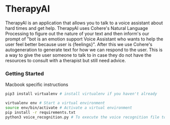 # TherapyAI
TherapyAI is an application that allows you to talk to a voice assistant about hard times and get help. TherapyAI uses Cohere's Natural Language Processing to figure out the nature of your text and then inform's our prompt of "bot is an emotion support Voice Assistant who wants to help the user feel better because user is {feelings}". After this we use Cohere's autogeneration to generate text for how we can respond to the user. This is a way to give the user someone to talk to in case they do not have the resources to consult with a therapist but still need advice.

### Getting Started

Macbook specific instructions
```bash
pip3 install virtualenv # install virtualenv if you haven't already

virtualenv env # Start a virtual environment
source env/bin/activate # Activate a virtual environment
pip install -r requirements.txt
python3 voice_recognition.py # To execute the voice recognition file to test
```